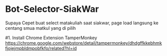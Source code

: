 # Bot-Selector-SiakWar
Supaya Cepet buat select matakuliah saat siakwar, page load langsung ke centang smua matkul yang di pilih

#1. Install Chrome Extension TamperMonkey https://chrome.google.com/webstore/detail/tampermonkey/dhdgffkkebhmkfjojejmpbldmpobfkfo/related?hl=id
